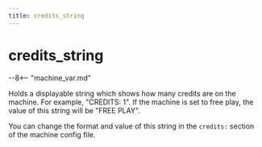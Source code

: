 ```yaml
---
title: credits_string
---
```


# credits_string


--8<-- "machine_var.md"

Holds a displayable string which shows how many credits are on the
machine. For example, "CREDITS: 1". If the machine is set to free
play, the value of this string will be "FREE PLAY".

You can change the format and value of this string in the `credits:`
section of the machine config file.
